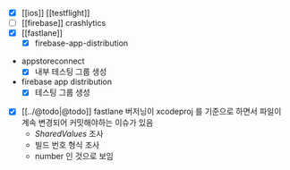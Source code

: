 - [X] [[ios]] [[testflight]]
- [ ] [[firebase]] crashlytics
- [X] [[fastlane]]
  - [X] firebase-app-distribution
- appstoreconnect
  - [X] 내부 테스팅 그룹 생성
- firebase app distribution
  - [X] 테스팅 그룹 생성
- [X] [[../@todo|@todo]] fastlane 버저닝이 xcodeproj 를 기준으로 하면서 파일이 계속 변경되어 커밋해야하는 이슈가 있음
  - *SharedValues* 조사
  - 빌드 번호 형식 조사
  - number 인 것으로 보임
